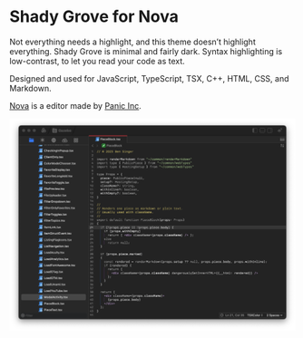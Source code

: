 # Shady Grove for Nova

Not everything needs a highlight, and this theme doesn’t highlight everything. Shady Grove is minimal and fairly dark. Syntax highlighting is low-contrast, to let you read your code as text.

Designed and used for JavaScript, TypeScript, TSX, C++, HTML, CSS, and Markdown.

[Nova](https://panic.com/nova) is a editor made by [Panic Inc](https://panic.com).

![preview-1](https://raw.githubusercontent.com/benesing/nova-shadygrove/main/preview/preview-1.png)
